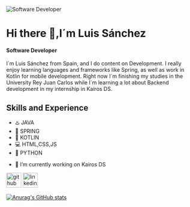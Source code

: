 ![Software Developer](https://raw.githubusercontent.com/sagar-viradiya/sagar-viradiya/master/resources/banner.png)
# Hi there 👋,I´m Luis Sánchez
#### Software Developer
I´m Luis Sánchez from Spain, and I do content on Development. I really enjoy learning languages and frameworks like Spring, as well as work in Kotlin for mobile development. Right now I´m finishing my studies in the University Rey Juan Carlos while I´m learning a lot about Backend development in my internship in Kairos DS.

## Skills and Experience
* ♨️ JAVA 
* 🍃 SPRING
* 📱 KOTLIN
* 💻 HTML,CSS,JS
* 🐍 PYTHON

- 🔭 I’m currently working on Kairos DS 


[<img src='https://cdn.jsdelivr.net/npm/simple-icons@3.0.1/icons/github.svg' alt='github' height='40'>](https://github.com/luisacho5)  [<img src='https://cdn.jsdelivr.net/npm/simple-icons@3.0.1/icons/linkedin.svg' alt='linkedin' height='40'>](https://www.linkedin.com/in/luis-s%C3%A1nchez-rebollo)  



[![Anurag's GitHub stats](https://github-readme-stats.vercel.app/api?username=luisacho5)](https://github.com/anuraghazra/github-readme-stats)


